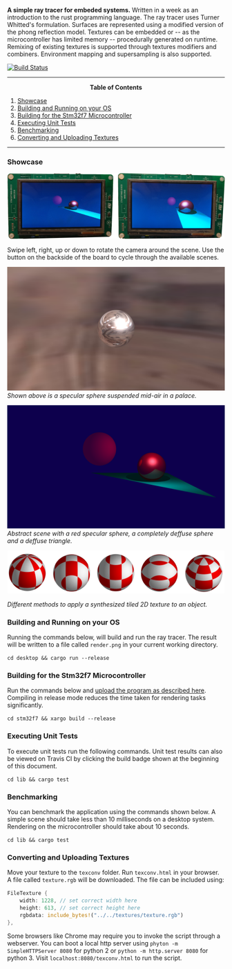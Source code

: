 __A simple ray tracer for embeded systems.__ Written in a week as an
introduction to the rust programming language. The ray tracer uses Turner
Whitted's formulation. Surfaces are represented using a modified version of the
phong reflection model. Textures can be embedded or -- as the microcontroller
has limited memory -- procedurally generated on runtime. Remixing of existing
textures is supported through textures modifiers and combiners. Environment
mapping and supersampling is also supported.

[![Build Status](https://travis-ci.org/Rust-Mikrocontroller-Praktikum-2017/raytracer.svg?branch=master)](https://travis-ci.org/Rust-Mikrocontroller-Praktikum-2017/raytracer)


---
<p align=center><strong>Table of Contents</strong></p>

1. [Showcase](#showcase)
2. [Building and Running on your OS](#building-and-running-on-your-os)
3. [Building for the Stm32f7 Microcontroller](#building-for-the-stm32f7-microcontroller)
4. [Executing Unit Tests](#executing-unit-tests)
5. [Benchmarking](#benchmarking)
6. [Converting and Uploading Textures](#converting-and-uploading-textures)

---

### Showcase

![Demo on controller](./showcase/embed.jpg)

Swipe left, right, up or down to rotate the camera around the scene. Use the button
on the backside of the board to cycle through the available scenes.

![environment mapping](./showcase/envmap.png)
_Shown above is a specular sphere suspended mid-air in a palace._

![abstract scene](./showcase/abstract.png)
_Abstract scene with a red specular sphere, a completely deffuse sphere and a
deffuse triangle._

![different texture mappings](./showcase/texture_mappings.png)

_Different methods to apply a synthesized tiled 2D texture to an object._

### Building and Running on your OS

Running the commands below, will build and run the ray tracer. The result will
be written to a file called `render.png` in your current working directory.

```
cd desktop && cargo run --release
```

### Building for the Stm32f7 Microcontroller

Run the commands below and [upload the program as described
here](https://github.com/embed-rs/stm32f7-discovery/blob/master/README.md).
Compiling in release mode reduces the time taken for rendering tasks
significantly.

```
cd stm32f7 && xargo build --release
```

### Executing Unit Tests

To execute unit tests run the following commands. Unit test results can also
be viewed on Travis CI by clicking the build badge shown at the beginning of
this document.

```
cd lib && cargo test
```

### Benchmarking

You can benchmark the application using the commands shown below. A simple
scene should take less than 10 milliseconds on a desktop system. Rendering
on the microcontroller should take about 10 seconds.

```
cd lib && cargo test
```

### Converting and Uploading Textures

Move your texture to the `texconv` folder. Run `texconv.html` in your browser.
A file called `texture.rgb` will be downloaded. The file can be included using:

```rs
FileTexture {
    width: 1228, // set correct width here
    height: 613, // set correct height here
    rgbdata: include_bytes!("../../textures/texture.rgb")
},
```

Some browsers like Chrome may require you to invoke the script through a webserver.
You can boot a local http server using `phyton -m SimpleHTTPServer 8080` for python
2 or `python -m http.server 8080` for python 3. Visit `localhost:8080/texconv.html`
to run the script.

